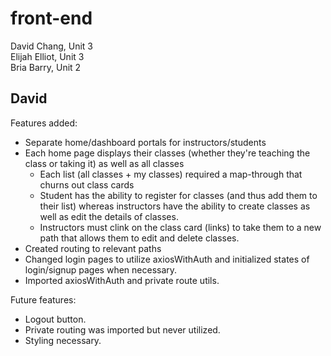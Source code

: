# front-end
David Chang, Unit 3    
Elijah Elliot, Unit 3    
Bria Barry, Unit 2   


## David
Features added:
- Separate home/dashboard portals for instructors/students
- Each home page displays their classes (whether they're teaching the class or taking it) as well as all classes
    - Each list (all classes + my classes) required a map-through that churns out class cards
    - Student has the ability to register for classes (and thus add them to their list) whereas instructors have the ability to create classes as well as edit the details of classes.
    - Instructors must clink on the class card (links) to take them to a new path that allows them to edit and delete classes.
- Created routing to relevant paths
- Changed login pages to utilize axiosWithAuth and initialized states of login/signup pages when necessary.
- Imported axiosWithAuth and private route utils. 

Future features:
- Logout button.
- Private routing was imported but never utilized.
- Styling necessary.

